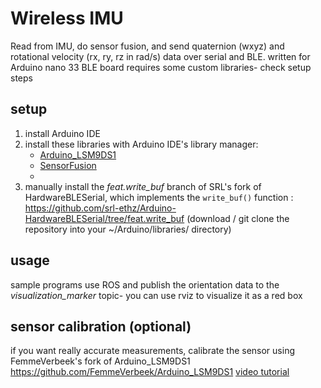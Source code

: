 # Wireless IMU
Read from IMU, do sensor fusion, and send quaternion (wxyz) and rotational velocity (rx, ry, rz in rad/s) data over serial and BLE.
written for Arduino nano 33 BLE board
requires some custom libraries- check setup steps

## setup
1. install Arduino IDE
2. install these libraries with Arduino IDE's library manager:
    - [Arduino_LSM9DS1](https://github.com/arduino-libraries/Arduino_LSM9DS1)
    - [SensorFusion](https://github.com/aster94/SensorFusion)
    - 
3. manually install the *feat.write_buf* branch of SRL's fork of HardwareBLESerial, which implements the `write_buf()` function : https://github.com/srl-ethz/Arduino-HardwareBLESerial/tree/feat.write_buf (download / git clone the repository into your ~/Arduino/libraries/ directory)

## usage
sample programs use ROS and publish the orientation data to the *visualization_marker* topic- you can use rviz to visualize it as a red box

## sensor calibration (optional)
if you want really accurate measurements, calibrate the sensor using FemmeVerbeek's fork of Arduino_LSM9DS1 https://github.com/FemmeVerbeek/Arduino_LSM9DS1
[video tutorial](https://www.youtube.com/watch?v=BLvYFXoP33o)